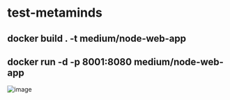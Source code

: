 # test-metaminds
## docker build . -t medium/node-web-app
## docker run -d -p 8001:8080 medium/node-web-app
![image](https://github.com/user-attachments/assets/7607be56-b90b-441d-bcef-67a4eaaa092c)

